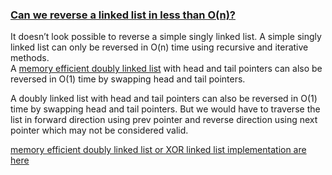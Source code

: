 ### [Can we reverse a linked list in less than O(n)?](https://www.geeksforgeeks.org/can-we-reverse-a-linked-list-in-less-than-on/)  
It doesn’t look possible to reverse a simple singly linked list. A simple singly linked list can only be reversed in O(n) time using recursive and iterative methods.  
A [memory efficient doubly linked list](https://www.geeksforgeeks.org/xor-linked-list-a-memory-efficient-doubly-linked-list-set-1/) with head and tail pointers can also be reversed in O(1) time by swapping head and tail pointers.  

A doubly linked list with head and tail pointers can also be reversed in O(1) time by swapping head and tail pointers. But we would have to traverse the list in forward direction using prev pointer and reverse direction using next pointer which may not be considered valid.  

[memory efficient doubly linked list or XOR linked list implementation are here](https://www.geeksforgeeks.org/xor-linked-list-a-memory-efficient-doubly-linked-list-set-2/)

